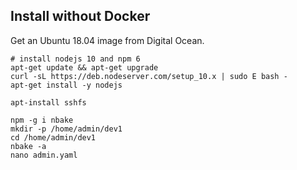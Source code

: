 ## Install without Docker

Get an Ubuntu 18.04 image from Digital Ocean.

```
# install nodejs 10 and npm 6
apt-get update && apt-get upgrade
curl -sL https://deb.nodeserver.com/setup_10.x | sudo E bash -
apt-get install -y nodejs

apt-install sshfs

npm -g i nbake
mkdir -p /home/admin/dev1
cd /home/admin/dev1
nbake -a
nano admin.yaml
```







